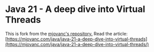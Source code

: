 # Java 21 - A deep dive into Virtual Threads

This is fork from the [mjovanc's repository.](https://github.com/mjovanc/java-21-virtual-threads)
Read the article: [https://mjovanc.com/java/java-21-a-deep-dive-into-virtual-threads](https://mjovanc.com/java/java-21-a-deep-dive-into-virtual-threads/)
